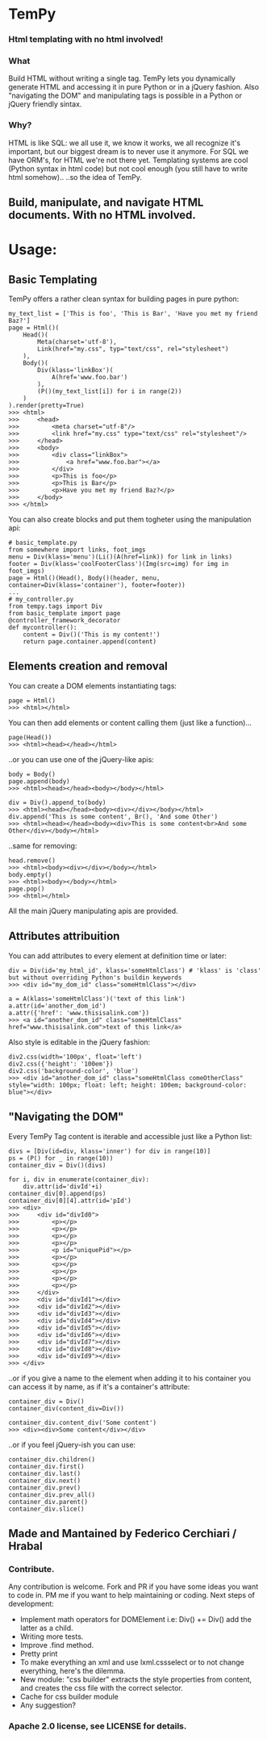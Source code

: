 # TemPy
### Html templating with no html involved!

### What
Build HTML without writing a single tag.
TemPy lets you dynamically generate HTML and accessing it in pure Python or in a jQuery fashion. Also "navigating the DOM" and manipulating tags is possible in a Python or jQuery friendly sintax.

### Why?
HTML is like SQL: we all use it, we know it works, we all recognize it's important, but our biggest dream is to never use it anymore. For SQL we have ORM's, for HTML we're not there yet.
Templating systems are cool (Python syntax in html code) but not cool enough (you still have to write html somehow)..
..so the idea of TemPy.

## Build, manipulate, and navigate HTML documents. With no HTML involved.


# Usage:


## Basic Templating

TemPy offers a rather clean syntax for building pages in pure python:
```
my_text_list = ['This is foo', 'This is Bar', 'Have you met my friend Baz?']
page = Html()(
    Head()(
        Meta(charset='utf-8'),
        Link(href="my.css", typ="text/css", rel="stylesheet")
    ),
    Body()(
        Div(klass='linkBox')(
            A(href='www.foo.bar')
        ),
        (P()(my_text_list[i]) for i in range(2))
    )
).render(pretty=True)
>>> <html>
>>>     <head>
>>>         <meta charset="utf-8"/>
>>>         <link href="my.css" type="text/css" rel="stylesheet"/>
>>>     </head>
>>>     <body>
>>>         <div class="linkBox">
>>>             <a href="www.foo.bar"></a>
>>>         </div>
>>>         <p>This is foo</p>
>>>         <p>This is Bar</p>
>>>         <p>Have you met my friend Baz?</p>
>>>     </body>
>>> </html>
```

You can also create blocks and put them togheter using the manipulation api:
```
# basic_template.py
from somewhere import links, foot_imgs
menu = Div(klass='menu')(Li()(A(href=link)) for link in links)
footer = Div(klass='coolFooterClass')(Img(src=img) for img in foot_imgs)
page = Html()(Head(), Body()(header, menu, container=Div(klass='container'), footer=footer))
...
# my_controller.py
from tempy.tags import Div
from basic_template import page
@controller_framework_decorator
def mycontroller():
    content = Div()('This is my content!')
    return page.container.append(content)
```

## Elements creation and removal
You can create a DOM elements instantiating tags:
```
page = Html()
>>> <html></html>
```

You can then add elements or content calling them (just like a function)...
```
page(Head())
>>> <html><head></head></html>
```
..or you can use one of the jQuery-like apis:
```
body = Body()
page.append(body)
>>> <html><head></head><body></body></html>

div = Div().append_to(body)
>>> <html><head></head><body><div></div></body></html>
div.append('This is some content', Br(), 'And some Other')
>>> <html><head></head><body><div>This is some content<br>And some Other</div></body></html>
```
..same for removing:
```
head.remove()
>>> <html><body><div></div></body></html>
body.empty()
>>> <html><body></body></html>
page.pop()
>>> <html></html>
```

All the main jQuery manipulating apis are provided.


## Attributes attribuition 
You can add attributes to every element at definition time or later:
```
div = Div(id='my_html_id', klass='someHtmlClass') # 'klass' is 'class' but without overriding Python's buildin keywords
>>> <div id="my_dom_id" class="someHtmlClass"></div>

a = A(klass='someHtmlClass')('text of this link')
a.attr(id='another_dom_id')
a.attr({'href': 'www.thisisalink.com'})
>>> <a id="another_dom_id" class="someHtmlClass" href="www.thisisalink.com">text of this link</a>
```

Also style is editable in the jQuery fashion:
```
div2.css(width='100px', float='left')
div2.css({'height': '100em'})
div2.css('background-color', 'blue')
>>> <div id="another_dom_id" class="someHtmlClass comeOtherClass" style="width: 100px; float: left; height: 100em; background-color: blue"></div>
```

## "Navigating the DOM"

Every TemPy Tag content is iterable and accessible just like a Python list:
```
divs = [Div(id=div, klass='inner') for div in range(10)]
ps = (P() for _ in range(10))
container_div = Div()(divs)

for i, div in enumerate(container_div):
    div.attr(id='divId'+i)
container_div[0].append(ps)
container_div[0][4].attr(id='pId')
>>> <div>
>>>     <div id="divId0">
>>>         <p></p>
>>>         <p></p>
>>>         <p></p>
>>>         <p></p>
>>>         <p id="uniquePid"></p>
>>>         <p></p>
>>>         <p></p>
>>>         <p></p>
>>>         <p></p>
>>>         <p></p>
>>>     </div>
>>>     <div id="divId1"></div>
>>>     <div id="divId2"></div>
>>>     <div id="divId3"></div>
>>>     <div id="divId4"></div>
>>>     <div id="divId5"></div>
>>>     <div id="divId6"></div>
>>>     <div id="divId7"></div>
>>>     <div id="divId8"></div>
>>>     <div id="divId9"></div>
>>> </div>
```

..or if you give a name to the element when adding it to his container you can access it by name, as if it's a container's attribute:
```
container_div = Div()
container_div(content_div=Div())

container_div.content_div('Some content')
>>> <div><div>Some content</div></div>
```


..or if you feel jQuery-ish you can use:
```
container_div.children()
container_div.first()
container_div.last()
container_div.next()
container_div.prev()
container_div.prev_all()
container_div.parent()
container_div.slice()
```

## Made and Mantained by Federico Cerchiari / Hrabal
### Contribute.
Any contribution is welcome. Fork and PR if you have some ideas you want to code in.
PM me if you want to help maintaining or coding.
Next steps of development:
- Implement math operators for DOMElement i.e: Div() += Div() add the latter as a child.
- Writing more tests.
- Improve .find method.
- Pretty print
- To make everything an xml and use lxml.cssselect or to not change everything, here's the dilemma.
- New module: "css builder" extracts the style properties from content, and creates the css file with the correct selector.
- Cache for css builder module
- Any suggestion?
### Apache 2.0 license, see LICENSE for details.
